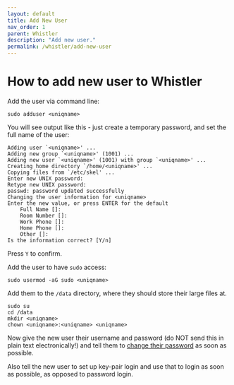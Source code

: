 ```yaml
---
layout: default
title: Add New User
nav_order: 1
parent: Whistler
description: "Add new user."
permalink: /whistler/add-new-user
---
```

# How to add new user to Whistler

Add the user via command line:
```
sudo adduser <uniqname>
```
You will see output like this - just create a temporary password, and set the full name of the user:

```
Adding user `<uniqname>' ...
Adding new group `<uniqname>' (1001) ...
Adding new user `<uniqname>' (1001) with group `<uniqname>' ...
Creating home directory `/home/<uniqname>' ...
Copying files from `/etc/skel' ...
Enter new UNIX password: 
Retype new UNIX password: 
passwd: password updated successfully
Changing the user information for <uniqname>
Enter the new value, or press ENTER for the default
    Full Name []: 
    Room Number []: 
    Work Phone []: 
    Home Phone []: 
    Other []: 
Is the information correct? [Y/n]
```

Press `Y` to confirm.

Add the user to have `sudo` access:
```
sudo usermod -aG sudo <uniqname>
```

Add them to the `/data` directory, where they should store their large files at.
```
sudo su
cd /data
mkdir <uniqname>
chown <uniqname>:<uniqname> <uniqname>
```

Now give the new user their username and password (do NOT send this in plain text electronically!) and tell them to [change their password](https://www.cyberciti.biz/faq/change-a-user-password-in-ubuntu-linux-using-passwd/) as soon as possible.

Also tell the new user to set up key-pair login and use that to login as soon as possible, as opposed to password login.
